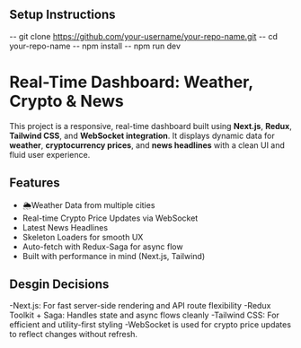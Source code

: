 ## Setup Instructions
-- git clone https://github.com/your-username/your-repo-name.git
-- cd your-repo-name
-- npm install
-- npm run dev


# Real-Time Dashboard: Weather, Crypto & News
This project is a responsive, real-time dashboard built using **Next.js**, **Redux**, **Tailwind CSS**, and **WebSocket integration**. It displays dynamic data for **weather**, **cryptocurrency prices**, and **news headlines** with a clean UI and fluid user experience.

##  Features
- 🌦Weather Data from multiple cities
-  Real-time Crypto Price Updates via WebSocket
-  Latest News Headlines
-  Skeleton Loaders for smooth UX
-  Auto-fetch with Redux-Saga for async flow
-  Built with performance in mind (Next.js, Tailwind)

## Desgin Decisions

-Next.js: For fast server-side rendering and API route flexibility
-Redux Toolkit + Saga: Handles state and async flows cleanly
-Tailwind CSS: For efficient and utility-first styling
-WebSocket is used for crypto price updates to reflect changes without refresh.

